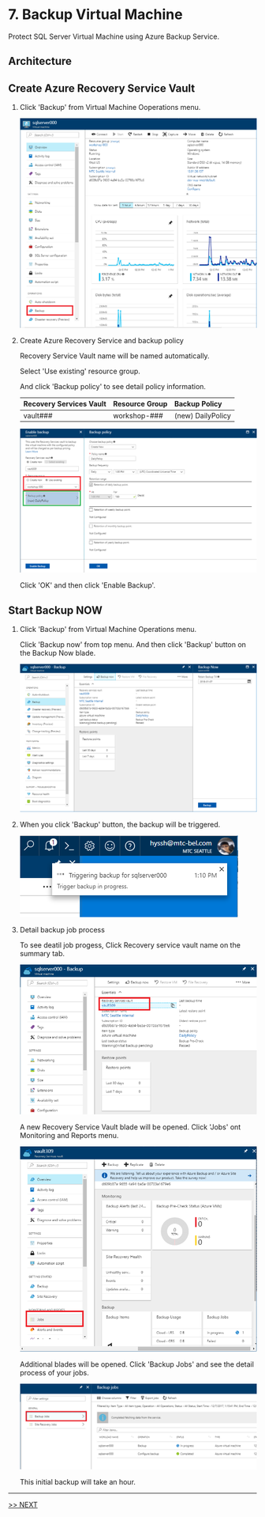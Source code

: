 # 7. Backup Virtual Machine

Protect SQL Server Virtual Machine using Azure Backup Service.

## Architecture

## Create Azure Recovery Service Vault

1. Click 'Backup' from Virtual Machine Ooperations menu.

    ![backup](./images/7.1.png)

1. Create Azure Recovery Service and backup policy

    Recovery Service Vault name will be named automatically.

    Select 'Use existing' resource group.
    
    And click 'Backup policy' to see detail policy information.

    |Recovery Services Vault|Resource Group|Backup Policy|
    |---|---|---|
    |vault###|workshop-###|(new) DailyPolicy|

    ![backup](./images/7.2.png)

    Click 'OK' and then click 'Enable Backup'.

## Start Backup __NOW__

1. Click 'Backup' from Virtual Machine Operations menu.

    Click 'Backup now' from top menu. And then click 'Backup' button on the Backup Now blade.

    ![backup](./images/7.3.png)

1. When you click 'Backup' button, the backup will be triggered.

    ![backup](./images/7.4.png)

1. Detail backup job process

    To see deatil job progess, Click Recovery service vault name on the summary tab.

    ![backup](./images/7.5.png)

    A new Recovery Service Vault blade will be opened. Click 'Jobs' ont Monitoring and Reports menu.

    ![backup](./images/7.7.png)

    Additional blades will be opened. Click 'Backup Jobs' and see the detail process of your jobs.

    ![backup](./images/7.8.png)

    This initial backup will take an hour.

---

[>> NEXT](https://github.com/xlegend1024/az-secu-wrkshp/tree/master/8.RestoreVMData/Readme.md)
